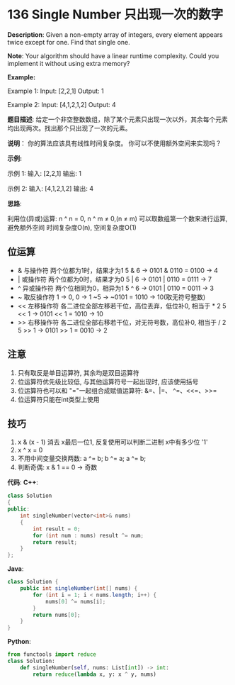 # 136 Single Number 只出现一次的数字

__Description__:
Given a non-empty array of integers, every element appears twice except for one. Find that single one.

__Note__:
Your algorithm should have a linear runtime complexity. Could you implement it without using extra memory?

**Example:**

Example 1:
Input: [2,2,1]
Output: 1

Example 2:
Input: [4,1,2,1,2]
Output: 4

__题目描述__:
给定一个非空整数数组，除了某个元素只出现一次以外，其余每个元素均出现两次。找出那个只出现了一次的元素。

__说明__：
你的算法应该具有线性时间复杂度。 你可以不使用额外空间来实现吗？

**示例:**

示例 1:
输入: [2,2,1]
输出: 1

示例 2:
输入: [4,1,2,1,2]
输出: 4

__思路__:

利用位(异或)运算: n ^ n = 0, n ^ m ≠ 0,(n ≠ m)
可以取数组第一个数来进行运算, 避免额外空间
时间复杂度O(n), 空间复杂度O(1)

## 位运算

- & 与操作符 两个位都为1时，结果才为1
5 & 6 -> 0101 & 0110 = 0100 -> 4
- | 或操作符 两个位都为0时，结果才为0
5 | 6 -> 0101 | 0110 = 0111 -> 7
- ^ 异或操作符 两个位相同为0，相异为1
5 ^ 6 -> 0101 | 0110 = 0011 -> 3
- ~ 取反操作符 1 -> 0, 0 -> 1
~5 -> ~0101 = 1010 -> 10(取无符号整数)
- << 左移操作符 各二进位全部左移若干位，高位丢弃，低位补0, 相当于 * 2
5 << 1 -> 0101 << 1 = 1010 -> 10
- \>> 右移操作符 各二进位全部右移若干位，对无符号数，高位补0, 相当于 / 2
5 >> 1 -> 0101 >> 1 = 0010 -> 2

## 注意

1. 只有取反是单目运算符, 其余均是双目运算符
2. 位运算符优先级比较低, 与其他运算符号一起出现时, 应该使用括号
3. 位运算符也可以和 "="一起组合成赋值运算符: &=、|=、 ^=、<<=、>>=
4. 位运算符只能在int类型上使用

## 技巧

1. x & (x - 1) 消去 x最后一位1, 反复使用可以判断二进制 x中有多少位 '1'
2. x ^ x = 0
3. 不用中间变量交换两数: a ^= b; b ^= a; a ^= b;
4. 判断奇偶: x & 1 == 0 -> 奇数

__代码__:
__C++__:

```C++
class Solution 
{
public:
    int singleNumber(vector<int>& nums) 
    {
        int result = 0;
        for (int num : nums) result ^= num;
        return result;
    }
};
```

__Java__:

```Java
class Solution {
    public int singleNumber(int[] nums) {
        for (int i = 1; i < nums.length; i++) {
            nums[0] ^= nums[i];
        }
        return nums[0];
    }
}
```

__Python__:

```Python
from functools import reduce
class Solution:
    def singleNumber(self, nums: List[int]) -> int:
        return reduce(lambda x, y: x ^ y, nums)
```
